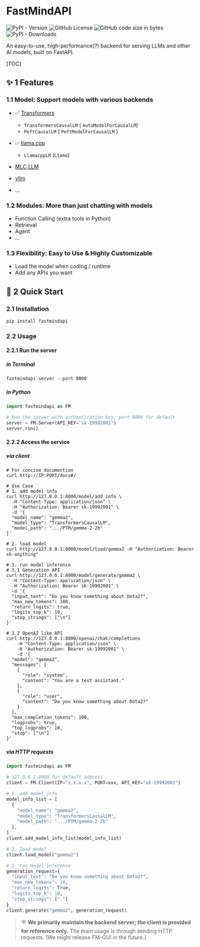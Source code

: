 # FastMindAPI

![PyPI - Version](https://img.shields.io/pypi/v/fastmindapi?style=flat-square&color=red) ![GitHub License](https://img.shields.io/github/license/fairyshine/FastMindAPI?style=flat-square&color=yellow) ![GitHub code size in bytes](https://img.shields.io/github/languages/code-size/fairyshine/FastMindAPI?style=flat-square&color=green) ![PyPI - Downloads](https://img.shields.io/pypi/dm/fastmindapi?style=flat-square&color=blue)

An easy-to-use, high-performance(?) backend for serving LLMs and other AI models, built on FastAPI.

[TOC]

## ✨ 1 Features

### 1.1 Model: Support models with various backends

- ✅  [Transformers](https://github.com/huggingface/transformers)
  - `TransformersCausalLM` ( `AutoModelForCausalLM`)
  - `PeftCausalLM` ( `PeftModelForCausalLM` )
  
- ✅  [llama.cpp](https://github.com/abetlen/llama-cpp-python)
  - `LlamacppLM` (`Llama`)

- [MLC LLM](https://llm.mlc.ai)
- [vllm](https://github.com/vllm-project/vllm)
- ...

### 1.2 Modules: More than just chatting with models

- Function Calling (extra tools in Python)
- Retrieval
- Agent
- ...

### 1.3 Flexibility: Easy to Use & Highly Customizable

- Load the model when coding / runtime
- Add any APIs you want

## 🚀 2 Quick Start

### 2.1 Installation

```shell
pip install fastmindapi
```

### 2.2 Usage

#### 2.2.1 Run the server 

##### in Terminal

```shell
fastmindapi-server --port 8000
```

##### in Python
```Python
import fastmindapi as FM

# Run the server with authentication key, port 8000 for default
server = FM.Server(API_KEY="sk-19992001")
server.run()
```

#### 2.2.2 Access the service

##### via client

```shell
# For concise documention
curl http://IP:PORT/docs#/

# Use Case
# 1. add model info
curl http://127.0.0.1:8000/model/add_info \
  -H "Content-Type: application/json" \
  -H "Authorization: Bearer sk-19992001" \
  -d '{
  "model_name": "gemma2",
  "model_type": "TransformersCausalLM",
  "model_path": ".../PTM/gemma-2-2b"
}'

# 2. load model
curl http://127.0.0.1:8000/model/load/gemma2 -H "Authorization: Bearer sk-anything"

# 3. run model inference
# 3.1 Generation API
curl http://127.0.0.1:8000/model/generate/gemma2 \
  -H "Content-Type: application/json" \
  -H "Authorization: Bearer sk-19992001" \
  -d '{
  "input_text": "Do you know something about Dota2?",
  "max_new_tokens": 100,
  "return_logits": true,
  "logits_top_k": 10,
  "stop_strings": ["\n"]
}'

# 3.2 OpenAI like API
curl http://127.0.0.1:8000/openai/chat/completions 
	-H "Content-Type: application/json" \
	-H "Authorization: Bearer sk-19992001" \
	-d '{
  "model": "gemma2",
  "messages": [
    {
      "role": "system",
      "content": "You are a test assistant."
    },
    {
      "role": "user",
      "content": "Do you know something about Dota2?"
    }
  ],
  "max_completion_tokens": 100,
  "logprobs": true,
  "top_logprobs": 10,
  "stop": ["\n"]
}'
```

##### via HTTP requests
```python
import fastmindapi as FM

# 127.0.0.1:8000 for default address
client = FM.Client(IP="x.x.x.x", PORT=xxx, API_KEY="sk-19992001") 

# 1. add model info
model_info_list = [
  {
    "model_name": "gemma2",
    "model_type": "TransformersCausalLM",
    "model_path": ".../PTM/gemma-2-2b"
  },
]
client.add_model_info_list(model_info_list)

# 2. load model
client.load_model("gemma2")

# 3. run model inference
generation_request={
  "input_text": "Do you know something about Dota2?",
  "max_new_tokens": 10,
  "return_logits": True,
  "logits_top_k": 10,
  "stop_strings": ["."]
}
client.generate("gemma2", generation_request)
```

> 🪧 **We primarily maintain the backend server; the client is provided for reference only.** The main usage is through sending HTTP requests. (We might release FM-GUI in the future.)

